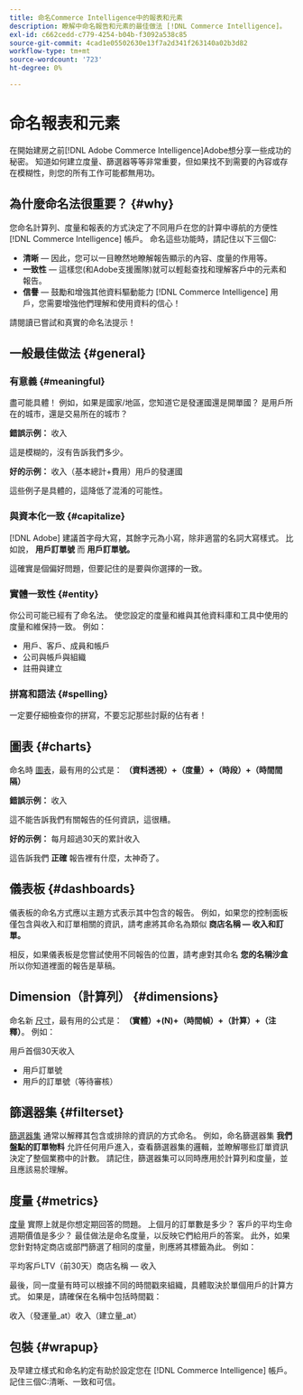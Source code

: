 ```yaml
---
title: 命名Commerce Intelligence中的報表和元素
description: 瞭解中命名報告和元素的最佳做法 [!DNL Commerce Intelligence]。
exl-id: c662cedd-c779-4254-b04b-f3092a538c85
source-git-commit: 4cad1e05502630e13f7a2d341f263140a02b3d82
workflow-type: tm+mt
source-wordcount: '723'
ht-degree: 0%

---
```


# 命名報表和元素

在開始建房之前[!DNL Adobe Commerce Intelligence]Adobe想分享一些成功的秘密。 知道如何建立度量、篩選器等等非常重要，但如果找不到需要的內容或存在模糊性，則您的所有工作可能都無用功。

## 為什麼命名法很重要？ {#why}

您命名計算列、度量和報表的方式決定了不同用戶在您的計算中導航的方便性 [!DNL Commerce Intelligence] 帳戶。 命名這些功能時，請記住以下三個C:

* **清晰**  — 因此，您可以一目瞭然地瞭解報告顯示的內容、度量的作用等。
* **一致性**  — 這樣您(和Adobe支援團隊)就可以輕鬆查找和理解客戶中的元素和報告。
* **信譽**  — 鼓勵和增強其他資料驅動能力 [!DNL Commerce Intelligence] 用戶，您需要增強他們理解和使用資料的信心！

請閱讀已嘗試和真實的命名法提示！

## 一般最佳做法 {#general}

### 有意義 {#meaningful}

盡可能具體！ 例如，如果是國家/地區，您知道它是發運國還是開單國？ 是用戶所在的城市，還是交易所在的城市？

**錯誤示例：**
收入

這是模糊的，沒有告訴我們多少。

**好的示例：**
收入（基本總計+費用）用戶的發運國

這些例子是具體的，這降低了混淆的可能性。

### 與資本化一致 {#capitalize}

[!DNL Adobe] 建議首字母大寫，其餘字元為小寫，除非適當的名詞大寫樣式。 比如說， **用戶訂單號** 而 **用戶訂單號。**

這確實是個偏好問題，但要記住的是要與你選擇的一致。

### 實體一致性 {#entity}

你公司可能已經有了命名法。 使您設定的度量和維與其他資料庫和工具中使用的度量和維保持一致。 例如：

* 用戶、客戶、成員和帳戶
* 公司與帳戶與組織
* 註冊與建立

### 拼寫和語法 {#spelling}

一定要仔細檢查你的拼寫，不要忘記那些討厭的佔有者！

## 圖表 {#charts}

命名時 [圖表](../tutorials/using-visual-report-builder.md)，最有用的公式是： **（資料透視）+（度量）+（時段）+（時間間隔）**

**錯誤示例：**
收入

這不能告訴我們有關報告的任何資訊，這很糟。

**好的示例：**
每月超過30天的累計收入

這告訴我們 **正確** 報告裡有什麼，太神奇了。

## 儀表板 {#dashboards}

儀表板的命名方式應以主題方式表示其中包含的報告。 例如，如果您的控制面板僅包含與收入和訂單相關的資訊，請考慮將其命名為類似 **商店名稱 — 收入和訂單。**

相反，如果儀表板是您嘗試使用不同報告的位置，請考慮對其命名 **您的名稱沙盒** 所以你知道裡面的報告是草稿。

## Dimension（計算列） {#dimensions}

命名新 [尺寸](../data-analyst/data-warehouse-mgr/creating-calculated-columns.md)，最有用的公式是： **（實體）+(N)+（時間幀）+（計算）+（注釋）**。 例如：

用戶首個30天收入
* 用戶訂單號
* 用戶的訂單號（等待審核）

## 篩選器集 {#filterset}

[篩選器集](../data-user/reports/ess-manage-data-filters.md) 通常以解釋其包含或排除的資訊的方式命名。 例如，命名篩選器集 **我們盤點的訂單物料** 允許任何用戶進入，查看篩選器集的邏輯，並瞭解哪些訂單資訊決定了整個業務中的計數。 請記住，篩選器集可以同時應用於計算列和度量，並且應該易於理解。

## 度量 {#metrics}

[度量](../data-user/reports/ess-manage-data-metrics.md) 實際上就是你想定期回答的問題。 上個月的訂單數是多少？ 客戶的平均生命週期價值是多少？ 最佳做法是命名度量，以反映它們給用戶的答案。 此外，如果您針對特定商店或部門篩選了相同的度量，則應將其標籤為此。 例如：

平均客戶LTV（前30天）商店名稱 — 收入

最後，同一度量有時可以根據不同的時間戳來組織，具體取決於單個用戶的計算方式。 如果是，請確保在名稱中包括時間戳：

收入（發運量\_at）收入（建立量\_at）

## 包裝 {#wrapup}

及早建立樣式和命名約定有助於設定您在 [!DNL Commerce Intelligence] 帳戶。 記住三個C:清晰、一致和可信。
